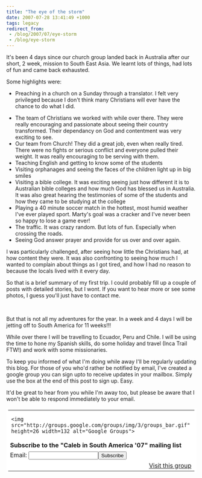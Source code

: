 ```yaml
---
title: "The eye of the storm"
date: 2007-07-28 13:41:49 +1000
tags: legacy
redirect_from:
 - /blog/2007/07/eye-storm
 - /blog/eye-storm
---
```


It's been 4 days since our church group landed back in Australia after our short, 2 week, mission to South East Asia. We learnt lots of things, had lots of fun and came back exhausted.



Some highlights were:<ul><li>Preaching in a church on a Sunday through a translator. I felt very privileged because I don't think many Christians will ever have the chance to do what I did.</li>

<li>The team of Christians we worked with while over there. They were really encouraging and passionate about seeing their country transformed. Their dependancy on God and contentment was very exciting to see.</li>

<li>Our team from Church! They did a great job, even when really tired. There were no fights or serious conflict and everyone pulled their weight. It was really encouraging to be serving with them.</li>

<li>Teaching English and getting to know some of the students</li>

<li>Visiting orphanages and seeing the faces of the children light up in big smiles</li>

<li>Visiting a bible college. It was exciting seeing just how different it is to Australian bible colleges and how much God has blessed us in Australia. It was also great hearing the testimonies of some of the students and how they came to be studying at the college</li>

<li>Playing a 40 minute soccer match in the hottest, most humid weather I've ever played sport. Marty's goal was a cracker and I've never been so happy to lose a game ever!</li>

<li>The traffic. It was crazy random. But lots of fun. Especially when crossing the roads.</li>

<li>Seeing God answer prayer and provide for us over and over again.</li>

</ul>



I was particularly challenged, after seeing how little the Christians had, at how content they were. It was also confronting to seeing how much I wanted to complain about things as I got tired, and how I had no reason to because the locals lived with it every day.



So that is a brief summary of my first trip. I could probably fill up a couple of posts with detailed stories, but I wont. If you want to hear more or see some photos, I guess you'll just have to contact me. 



<br/>

But that is not all my adventures for the year. In a week and 4 days I will be jetting off to South America for 11 weeks!!!



While over there I will be travelling to Ecuador, Peru and Chile. I will be using the time to hone my Spanish skills, do some holiday and travel (Inca Trail FTW!) and work with some missionaries.



To keep you informed of what I'm doing while away I'll be regularly updating this blog. For those of you who'd rather be notified by email, I've created a google group you can sign upto to receive updates in your mailbox. Simply use the box at the end of this post to sign up. Easy.



It'd be great to hear from you while I'm away too, but please be aware that I won't be able to respond immediately to your email.



<table border=0 style="background-color: #fff; padding: 5px;" cellspacing=0><tr><td>

    <img src="http://groups.google.com/groups/img/3/groups_bar.gif" height=26 width=132 alt="Google Groups">

  </td></tr><tr><td style="padding-left: 5px"><b>Subscribe to the "Caleb in South America &#39;07" mailing list</b></td></tr>

  <form action="http://groups.google.com/group/caleb-trip07/boxsubscribe">

  <input type=hidden name="hl" value="en">

  <tr><td style="padding-left: 5px;">Email: <input type="text" name="email"><input type="submit" name="sub" value="Subscribe">

  </td></tr>

</form>

<tr><td align=right><a href="http://groups.google.com/group/caleb-trip07?hl=en">Visit this group</a></td></tr>

</table><!--break-->

